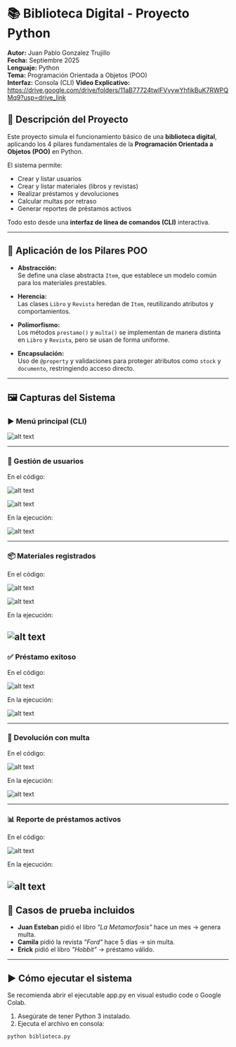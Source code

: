 # 📚 Biblioteca Digital - Proyecto Python

**Autor:** Juan Pablo Gonzalez Trujillo  
**Fecha:** Septiembre 2025  
**Lenguaje:** Python  
**Tema:** Programación Orientada a Objetos (POO)  
**Interfaz:** Consola (CLI)
**Video Explicativo:** https://drive.google.com/drive/folders/11aB77724twlFVvywYhfikBuK7RWPQMq9?usp=drive_link
## 🎯 Descripción del Proyecto

Este proyecto simula el funcionamiento básico de una **biblioteca digital**, aplicando los 4 pilares fundamentales de la **Programación Orientada a Objetos (POO)** en Python.

El sistema permite:

- Crear y listar usuarios
- Crear y listar materiales (libros y revistas)
- Realizar préstamos y devoluciones
- Calcular multas por retraso
- Generar reportes de préstamos activos

Todo esto desde una **interfaz de línea de comandos (CLI)** interactiva.

---

## 🧱 Aplicación de los Pilares POO

- **Abstracción:**  
  Se define una clase abstracta `Item`, que establece un modelo común para los materiales prestables.

- **Herencia:**  
  Las clases `Libro` y `Revista` heredan de `Item`, reutilizando atributos y comportamientos.

- **Polimorfismo:**  
  Los métodos `prestamo()` y `multa()` se implementan de manera distinta en `Libro` y `Revista`, pero se usan de forma uniforme.

- **Encapsulación:**  
  Uso de `@property` y validaciones para proteger atributos como `stock` y `documento`, restringiendo acceso directo.

---

## 🖼️ Capturas del Sistema

### ▶️ Menú principal (CLI)
![alt text](image-1.png)

---

### 👤 Gestión de usuarios
En el código:

![alt text](image-4.png)

![alt text](image-3.png)

En la ejecución:

![alt text](image-2.png)

---

### 📦 Materiales registrados
En el código:

![alt text](image-6.png)

![alt text](image-7.png)

En la ejecución:

![alt text](image-5.png)
---

### ✅ Préstamo exitoso
En el código:

![alt text](image-8.png)

En la ejecución:

![alt text](image-9.png)

---

### 🔁 Devolución con multa
En el código:

![alt text](image-10.png)

En la ejecución:

![alt text](image-11.png)

---

### 📊 Reporte de préstamos activos
En el código:

![alt text](image-13.png)

En la ejecución:

![alt text](image-12.png)
---

## 🧪 Casos de prueba incluidos

- **Juan Esteban** pidió el libro *"La Metamorfosis"* hace un mes → genera multa.
- **Camila** pidió la revista *"Ford"* hace 5 días → sin multa.
- **Erick** pidió el libro *"Hobbit"* → préstamo válido.
---

## ▶️ Cómo ejecutar el sistema
Se recomienda abrir el ejecutable app.py en visual estudio code o Google Colab.

1. Asegúrate de tener Python 3 instalado.
2. Ejecuta el archivo en consola:

```bash
python biblioteca.py


